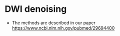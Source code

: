 # DWI denoising
* The methods are described in our paper https://www.ncbi.nlm.nih.gov/pubmed/29694400
